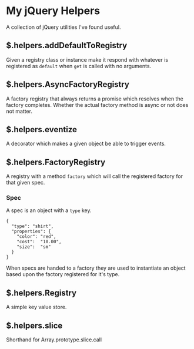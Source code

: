 # My jQuery Helpers

A collection of jQuery utilities I've found useful.

## $.helpers.addDefaultToRegistry

Given a registry class or instance make it respond with whatever is registered as `default` when `get` is called with no arguments.

## $.helpers.AsyncFactoryRegistry

A factory registry that always returns a promise which resolves when the factory completes.  Whether the actual factory method is async or not does not matter.

## $.helpers.eventize

A decorator which makes a given object be able to trigger events.

## $.helpers.FactoryRegistry

A registry with a method `factory` which will call the registered factory for that given spec.

### Spec

A spec is an object with a `type` key.

    {
      "type": "shirt",
      "properties": {
        "color": "red",
        "cost":  "10.00",
        "size":  "sm"
      }
    }

When specs are handed to a factory they are used to instantiate an object based upon the factory registered for it's type.

## $.helpers.Registry

A simple key value store.

## $.helpers.slice

Shorthand for Array.prototype.slice.call
